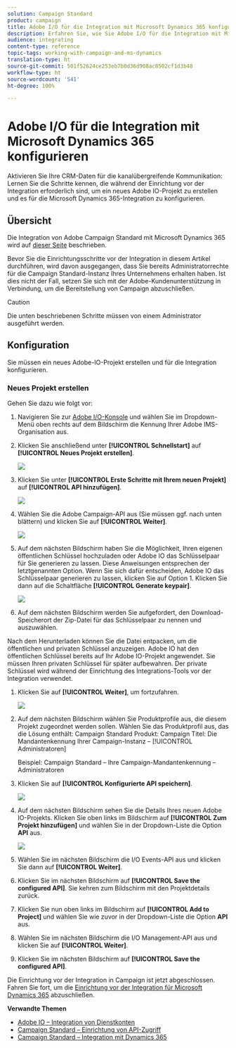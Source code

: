 ```yaml
---
solution: Campaign Standard
product: campaign
title: Adobe I/O für die Integration mit Microsoft Dynamics 365 konfigurieren
description: Erfahren Sie, wie Sie Adobe I/O für die Integration mit Microsoft Dynamics 365 konfigurieren.
audience: integrating
content-type: reference
topic-tags: working-with-campaign-and-ms-dynamics
translation-type: ht
source-git-commit: 501f52624ce253eb7b0d36d908ac8502cf1d3b48
workflow-type: ht
source-wordcount: '541'
ht-degree: 100%

---
```



# Adobe I/O für die Integration mit Microsoft Dynamics 365 konfigurieren

Aktivieren Sie Ihre CRM-Daten für die kanalübergreifende Kommunikation: Lernen Sie die Schritte kennen, die während der Einrichtung vor der Integration erforderlich sind, um ein neues Adobe IO-Projekt zu erstellen und es für die Microsoft Dynamics 365-Integration zu konfigurieren.

## Übersicht

Die Integration von Adobe Campaign Standard mit Microsoft Dynamics 365 wird auf [dieser Seite](../../integrating/using/working-with-campaign-standard-and-microsoft-dynamics-365.md) beschrieben.

Bevor Sie die Einrichtungsschritte vor der Integration in diesem Artikel durchführen, wird davon ausgegangen, dass Sie bereits Administratorrechte für die Campaign Standard-Instanz Ihres Unternehmens erhalten haben.  Ist dies nicht der Fall, setzen Sie sich mit der Adobe-Kundenunterstützung in Verbindung, um die Bereitstellung von Campaign abzuschließen.

>[!CAUTION]
>
>Die unten beschriebenen Schritte müssen von einem Administrator ausgeführt werden.

## Konfiguration 

Sie müssen ein neues Adobe-IO-Projekt erstellen und für die Integration konfigurieren.

### Neues Projekt erstellen

Gehen Sie dazu wie folgt vor:

1. Navigieren Sie zur [Adobe I/O-Konsole](https://console.adobe.io/home#) und wählen Sie im Dropdown-Menü oben rechts auf dem Bildschirm die Kennung Ihrer Adobe IMS-Organisation aus.

1. Klicken Sie anschließend unter **[!UICONTROL Schnellstart]** auf **[!UICONTROL Neues Projekt erstellen]**.

   ![](assets/adobeIO1.png)

1. Klicken Sie unter **[!UICONTROL Erste Schritte mit Ihrem neuen Projekt]** auf **[!UICONTROL API hinzufügen]**.

   ![](assets/adobeIO2.png)

1. Wählen Sie die Adobe Campaign-API aus (Sie müssen ggf. nach unten blättern) und klicken Sie auf **[!UICONTROL Weiter]**.

   ![](assets/adobeIO3.png)

1. Auf dem nächsten Bildschirm haben Sie die Möglichkeit, Ihren eigenen öffentlichen Schlüssel hochzuladen oder Adobe IO das Schlüsselpaar für Sie generieren zu lassen. Diese Anweisungen entsprechen der letztgenannten Option. Wenn Sie sich dafür entscheiden, Adobe IO das Schlüsselpaar generieren zu lassen, klicken Sie auf Option 1. Klicken Sie dann auf die Schaltfläche **[!UICONTROL Generate keypair]**.

   ![](assets/adobeIO4.png)

1. Auf dem nächsten Bildschirm werden Sie aufgefordert, den Download-Speicherort der Zip-Datei für das Schlüsselpaar zu nennen und auszuwählen.

Nach dem Herunterladen können Sie die Datei entpacken, um die öffentlichen und privaten Schlüssel anzuzeigen. Adobe IO hat den öffentlichen Schlüssel bereits auf Ihr Adobe IO-Projekt angewendet. Sie müssen Ihren privaten Schlüssel für später aufbewahren. Der private Schlüssel wird während der Einrichtung des Integrations-Tools vor der Integration verwendet.

1. Klicken Sie auf **[!UICONTROL Weiter]**, um fortzufahren.

   ![](assets/adobeIO5.png)

1. Auf dem nächsten Bildschirm wählen Sie Produktprofile aus, die diesem Projekt zugeordnet werden sollen. Wählen Sie das Produktprofil aus, das die Lösung enthält: Campaign Standard
Produkt: Campaign
Titel: Die Mandantenkennung Ihrer Campaign-Instanz – [!UICONTROL Administratoren]

   Beispiel: Campaign Standard – Ihre Campaign-Mandantenkennung – Administratoren

1. Klicken Sie auf **[!UICONTROL Konfigurierte API speichern]**.

   ![](assets/adobeIO6.png)

1. Auf dem nächsten Bildschirm sehen Sie die Details Ihres neuen Adobe IO-Projekts. Klicken Sie oben links im Bildschirm auf **[!UICONTROL Zum Projekt hinzufügen]** und wählen Sie in der Dropdown-Liste die Option **API** aus.

   ![](assets/adobeIO7.png)

1. Wählen Sie im nächsten Bildschirm die I/O Events-API aus und klicken Sie dann auf **[!UICONTROL Weiter]**.

1. Klicken Sie im nächsten Bildschirm auf **[!UICONTROL Save the configured API]**.  Sie kehren zum Bildschirm mit den Projektdetails zurück.

1. Klicken Sie nun oben links im Bildschirm auf **[!UICONTROL Add to Project]** und wählen Sie wie zuvor in der Dropdown-Liste die Option **API** aus.

1. Wählen Sie im nächsten Bildschirm die I/O Management-API aus und klicken Sie auf **[!UICONTROL Weiter]**.

1. Klicken Sie im nächsten Bildschirm auf **[!UICONTROL Save the configured API]**.

Die Einrichtung vor der Integration in Campaign ist jetzt abgeschlossen.  Fahren Sie fort, um die [Einrichtung vor der Integration für Microsoft Dynamics 365](../../integrating/using/configure-microsoft-dynamics-365-for-campaign-integration.md) abzuschließen.

**Verwandte Themen**

* [Adobe IO – Integration von Dienstkonten](https://www.adobe.io/authentication/auth-methods.html#!AdobeDocs/adobeio-auth/master/AuthenticationOverview/ServiceAccountIntegration.md)
* [Campaign Standard – Einrichtung von API-Zugriff](../../api/using/setting-up-api-access.md)
* [Campaign Standard – Integration mit Dynamics 365](../../integrating/using/configure-microsoft-dynamics-365-for-campaign-integration.md)